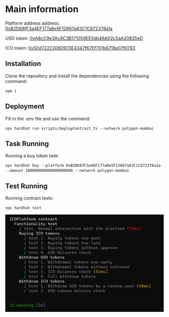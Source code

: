 # Main information
Platform address address: [0xB2D68fF3a4EF177a8e5F12667a63C1C872378a1a](https://mumbai.polygonscan.com/address/0xB2D68fF3a4EF177a8e5F12667a63C1C872378a1a#code)

USD token: [0xA8cC9e3Ac9C3B171059EE5db46A02c5aA20835eD](https://mumbai.polygonscan.com/address/0xA8cC9e3Ac9C3B171059EE5db46A02c5aA20835eD#code)

ICO token: [0x50d7222306D973E4347f67Ef701b6718e07f0783](https://mumbai.polygonscan.com/address/0x50d7222306D973E4347f67Ef701b6718e07f0783#code)

## Installation
Clone the repository and install the dependencies using the following command:
```
npm i
```

## Deployment
Fill in the .env file and use the command:
```
npx hardhat run scripts/deployContract.ts --network polygon-mumbai
```

## Task Running
Running a buy token task: 
```
npx hardhat buy --platform 0xB2D68fF3a4EF177a8e5F12667a63C1C872378a1a --amount 100000000000000000000 --network polygon-mumbai

```
## Test Running
Running contract tests: 
```
npx hardhat test

```
![test screenshot](https://github.com/danilpimankin/ICO-platform/blob/main/screenshot.png)